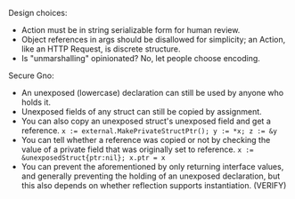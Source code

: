 Design choices:
 * Action must be in string serializable form for human review.
 * Object references in args should be disallowed for simplicity;
 an Action, like an HTTP Request, is discrete structure.
 * Is "unmarshalling" opinionated? No, let people choose encoding.

Secure Gno:
 * An unexposed (lowercase) declaration can still be used by anyone who holds it.
 * Unexposed fields of any struct can still be copied by assignment.
 * You can also copy an unexposed struct's unexposed field and get a reference.
   `x := external.MakePrivateStructPtr(); y := *x; z := &y`
 * You can tell whether a reference was copied or not by checking the value of
   a private field that was originally set to reference.
   `x := &unexposedStruct{ptr:nil}; x.ptr = x`
 * You can prevent the aforementioned by only returning interface values, and
   generally preventing the holding of an unexposed declaration, but this also
   depends on whether reflection supports instantiation. (VERIFY)
